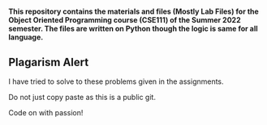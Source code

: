 #### This repository contains the materials and files (Mostly Lab Files) for the Object Oriented Programming course (CSE111) of the Summer 2022 semester. The files are written on Python though the logic is same for all language.

## Plagarism Alert

I have tried to solve to these problems given in the assignments.

Do not just copy paste as this is a public git.

Code on with passion!
